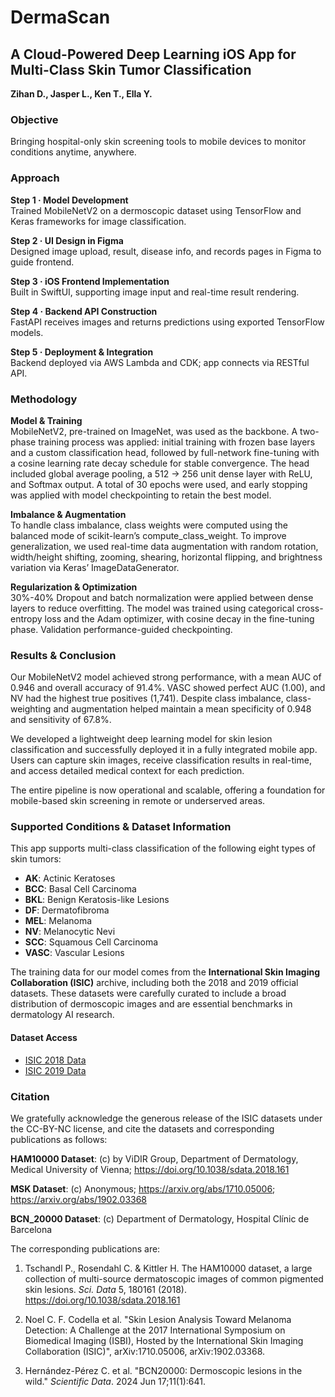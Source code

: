 # DermaScan

## A Cloud-Powered Deep Learning iOS App for Multi-Class Skin Tumor Classification

**Zihan D., Jasper L., Ken T., Ella Y.**

### Objective

Bringing hospital-only skin screening tools to mobile devices to monitor conditions anytime, anywhere.

### Approach

**Step 1 · Model Development**  
Trained MobileNetV2 on a dermoscopic dataset using TensorFlow and Keras frameworks for image classification.

**Step 2 · UI Design in Figma**  
Designed image upload, result, disease info, and records pages in Figma to guide frontend.

**Step 3 · iOS Frontend Implementation**  
Built in SwiftUI, supporting image input and real-time result rendering.

**Step 4 · Backend API Construction**  
FastAPI receives images and returns predictions using exported TensorFlow models.

**Step 5 · Deployment & Integration**  
Backend deployed via AWS Lambda and CDK; app connects via RESTful API.

### Methodology

**Model & Training**  
MobileNetV2, pre-trained on ImageNet, was used as the backbone. A two-phase training process was applied: initial training with frozen base layers and a custom classification head, followed by full-network fine-tuning with a cosine learning rate decay schedule for stable convergence. The head included global average pooling, a 512 → 256 unit dense layer with ReLU, and Softmax output. A total of 30 epochs were used, and early stopping was applied with model checkpointing to retain the best model.

**Imbalance & Augmentation**  
To handle class imbalance, class weights were computed using the balanced mode of scikit-learn’s compute_class_weight. To improve generalization, we used real-time data augmentation with random rotation, width/height shifting, zooming, shearing, horizontal flipping, and brightness variation via Keras’ ImageDataGenerator.

**Regularization & Optimization**  
30%-40% Dropout and batch normalization were applied between dense layers to reduce overfitting. The model was trained using categorical cross-entropy loss and the Adam optimizer, with cosine decay in the fine-tuning phase. Validation performance-guided checkpointing.

### Results & Conclusion

Our MobileNetV2 model achieved strong performance, with a mean AUC of 0.946 and overall accuracy of 91.4%. VASC showed perfect AUC (1.00), and NV had the highest true positives (1,741). Despite class imbalance, class-weighting and augmentation helped maintain a mean specificity of 0.948 and sensitivity of 67.8%.

We developed a lightweight deep learning model for skin lesion classification and successfully deployed it in a fully integrated mobile app. Users can capture skin images, receive classification results in real-time, and access detailed medical context for each prediction.

The entire pipeline is now operational and scalable, offering a foundation for mobile-based skin screening in remote or underserved areas.

### Supported Conditions & Dataset Information

This app supports multi-class classification of the following eight types of skin tumors:

- **AK**: Actinic Keratoses
- **BCC**: Basal Cell Carcinoma
- **BKL**: Benign Keratosis-like Lesions
- **DF**: Dermatofibroma
- **MEL**: Melanoma
- **NV**: Melanocytic Nevi
- **SCC**: Squamous Cell Carcinoma
- **VASC**: Vascular Lesions

The training data for our model comes from the **International Skin Imaging Collaboration (ISIC)** archive, including both the 2018 and 2019 official datasets. These datasets were carefully curated to include a broad distribution of dermoscopic images and are essential benchmarks in dermatology AI research.

#### Dataset Access

- [ISIC 2018 Data](https://challenge.isic-archive.com/data/#2018)
- [ISIC 2019 Data](https://challenge.isic-archive.com/data/#2019)

### Citation

We gratefully acknowledge the generous release of the ISIC datasets under the CC-BY-NC license, and cite the datasets and corresponding publications as follows:

**HAM10000 Dataset**: (c) by ViDIR Group, Department of Dermatology, Medical University of Vienna; https://doi.org/10.1038/sdata.2018.161

**MSK Dataset**: (c) Anonymous; https://arxiv.org/abs/1710.05006; https://arxiv.org/abs/1902.03368

**BCN_20000 Dataset**: (c) Department of Dermatology, Hospital Clínic de Barcelona

The corresponding publications are:

1. Tschandl P., Rosendahl C. & Kittler H. The HAM10000 dataset, a large collection of multi-source dermatoscopic images of common pigmented skin lesions. _Sci. Data_ 5, 180161 (2018). https://doi.org/10.1038/sdata.2018.161

2. Noel C. F. Codella et al. "Skin Lesion Analysis Toward Melanoma Detection: A Challenge at the 2017 International Symposium on Biomedical Imaging (ISBI), Hosted by the International Skin Imaging Collaboration (ISIC)", arXiv:1710.05006, arXiv:1902.03368.

3. Hernández-Pérez C. et al. "BCN20000: Dermoscopic lesions in the wild." _Scientific Data_. 2024 Jun 17;11(1):641.
